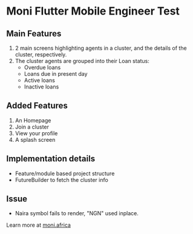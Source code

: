 # Moni Flutter Mobile Engineer Test

## Main Features

1. 2 main screens highlighting agents in a cluster, and the details of the cluster, respectively.
2. The cluster agents are grouped into their Loan status:
    - Overdue loans
    - Loans due in present day
    - Active loans
    - Inactive loans
  
## Added Features

1. An Homepage
2. Join a cluster
3. View your profile
4. A splash screen

## Implementation details

- Feature/module based project structure
- FutureBuilder to fetch the cluster info 

## Issue
- Naira symbol fails to render, "NGN" used inplace.

Learn more at [moni.africa](https://www.moni.africa)
